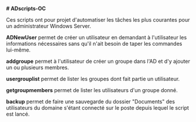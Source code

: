 ﻿**# ADscripts-OC**

Ces scripts ont pour projet d'automatiser les tâches les plus courantes pour un administrateur Windows Server.

**ADNewUser** permet de créer un utilisateur en demandant à l'utilisateur les informations nécessaires sans qu'il n'ait besoin de taper les commandes lui-même.

**addgroupe** permet à l'utilisateur de créer un groupe dans l'AD et d'y ajouter un ou plusieurs membres.  

**usergrouplist** permet de lister les groupes dont fait partie un utilisateur.

**getgroupmembers** permet de lister les utilisateurs d'un groupe donné.

**backup** permet de faire une sauvegarde du dossier "Documents" des utilisateurs du domaine s'étant connecté sur le poste depuis lequel le script est lancé.
